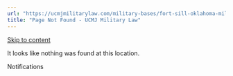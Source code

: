 ```yaml
---
url: "https://ucmjmilitarylaw.com/military-bases/fort-sill-oklahoma-military-defense-lawyer-ucmj-legal-guide/%7Blocation13"
title: "Page Not Found - UCMJ Military Law"
---
```


[Skip to content](https://ucmjmilitarylaw.com/military-bases/fort-sill-oklahoma-military-defense-lawyer-ucmj-legal-guide/%7Blocation13#content)

It looks like nothing was found at this location.

Notifications